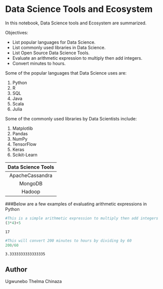 # Data Science Tools and Ecosystem 

In this notebook, Data Science tools and Ecosystem are summarized.

Objectives:
* List popular languages for Data Science.
* List commonly used libraries in Data Science.
* List Open Source Data Science Tools.
* Evaluate an arithmetic expression to multiply then add integers.
* Convert minutes to hours.

Some of the popular languages that Data Science uses are:
1. Python
2. R
3. SQL
4. Java
5. Scala
6. Julia

Some of the commonly used libraries by Data Scientists include:
1. Matplotlib
2. Pandas
3. NumPy
4. TensorFlow
5. Keras
6. Scikit-Learn

|Data Science Tools |
|:-----------------:|
|ApacheCassandra    |
|MongoDB            |
|Hadoop             |

###Below are a few examples of evaluating arithmetic expressions in Python


```python
#This is a simple arithmetic expression to multiply then add integers
(3*4)+5
```




    17




```python
#This will convert 200 minutes to hours by dividing by 60
200/60
```




    3.3333333333333335



## Author
Ugwunebo Thelma Chinaza

